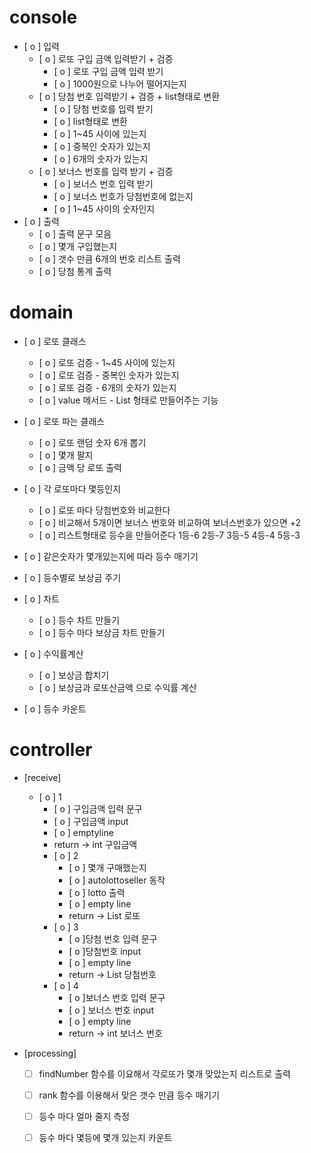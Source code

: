 # console
- [ o ] 입력
    - [ o ] 로또 구입 금액 입력받기 + 검증
        - [ o ] 로또 구입 금액 입력 받기
        - [ o ] 1000원으로 나누어 떨어지는지
    - [ o ] 당첨 번호 입력받기 + 검증 + list형태로 변환
        - [ o ] 당첨 번호를 입력 받기
        - [ o ] list형태로 변환
        - [ o ] 1~45 사이에 있는지
        - [ o ] 중복인 숫자가 있는지
        - [ o ] 6개의 숫자가 있는지
    - [ o ] 보너스 번호를 입력 받기 + 검증
        - [ o ] 보너스 번호 입력 받기
        - [ o ] 보너스 번호가 당첨번호에 없는지
        - [ o ] 1~45 사이의 숫자인지
- [ o ] 출력
    - [ o ] 출력 문구 모음
    - [ o ] 몇개 구입했는지
    - [ o ] 갯수 만큼 6개의 번호 리스트 출력
    - [ o ] 당첨 통계 출력


# domain

- [ o ] 로또 클래스
    - [ o ] 로또 검증 - 1~45 사이에 있는지
    - [ o ] 로또 검증 - 중복인 숫자가 있는지
    - [ o ] 로또 검증 - 6개의 숫자가 있는지
    - [ o ] value 메서드 - List<Integer> 형태로 만들어주는 기능
- [ o ] 로또 파는 클래스
    - [ o ] 로또 랜덤 숫자 6개 뽑기
    - [ o ] 몇개 팔지
    - [ o ] 금액 당 로또 출력
- [ o ] 각 로또마다 몇등인지 
    - [ o ] 로또 마다 당첨번호와 비교한다
    - [ o ] 비교해서 5개이면 보너스 번호와 비교하여 보너스번호가 있으면 +2
    - [ o ] 리스트형태로 등수을 만들어준다 1등-6 2등-7 3등-5 4등-4 5등-3 

- [ o ] 같은숫자가 몇개있는지에 따라 등수 매기기
- [ o ] 등수별로 보상금 주기
- [ o ] 차트
    - [ o ] 등수 차트 만들기
    - [ o ] 등수 마다 보상금 차트 만들기
- [ o ] 수익률계산
    - [ o ] 보상금 합치기
    - [ o ] 보상금과 로또산금액 으로 수익률 계산
- [ o ] 등수 카운트

# controller
- [receive]
  - [ o ] 1
      - [ o ] 구입금액 입력 문구
      - [ o ] 구입금액 input
      - [ o ] emptyline
      - return -> int 구입금액
    - [ o ] 2
        - [ o ] 몇개 구매했는지
        - [ o ] autolottoseller 동작
        - [ o ] lotto 출력
        - [ o ] empty line
        - return -> List<Lotto> 로또
    - [ o ] 3
        - [ o ]당첨 번호 입력 문구
        - [ o ]당첨번호 input
        - [ o ] empty line
        - return -> List<Integer> 당첨번호
    - [ o ] 4
        - [ o ]보너스 번호 입력 문구
        - [ o ] 보너스 번호 input
        - [ o ] empty line
        - return -> int 보너스 번호

- [processing] 
  - [  ] findNumber 함수를 이요해서 각로또가 몇개 맞았는지 리스트로 출력
  - [  ] rank 함수를 이용해서 맞은 갯수 만큼 등수 매기기
  - [  ] 등수 마다 얼마 줄지 측정 
  - [  ] 등수 마다 몇등에 몇개 있는지 카운트
  